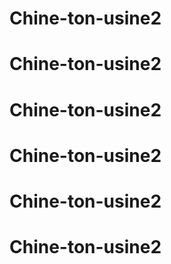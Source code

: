# Chine-ton-usine2
# Chine-ton-usine2
# Chine-ton-usine2
# Chine-ton-usine2
# Chine-ton-usine2
# Chine-ton-usine2
